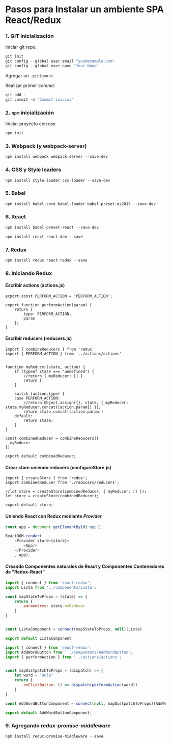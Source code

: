 Pasos para Instalar un ambiente SPA React/Redux
===============================================

### 1. GIT inicialización

Iniciar git repo.

```C
git init
git config --global user.email "you@example.com"
git config --global user.name "Your Name"
```

Agregar un `.gitignore`.

Realizar primer *commit*.

```C
git add .
git commit -m "Commit inicial"
```


### 2. `npm` inicialización

Iniciar proyecto con `npm`.

```C
npm init
```


### 3. Webpack (y webpack-server)

```C
npm install webpack webpack-server --save-dev
```


### 4. CSS y Style loaders

```C
npm install style-loader css-loader --save-dev
```

### 5. Babel

```C
npm install babel-core babel-loader babel-preset-es2015 --save-dev
```


### 6. React

```C
npm install babel-preset-react --save-dev

npm install react react-dom --save
```


### 7. Redux

```C
npm install redux react-redux --save
```

### 8. Iniciando Redux

#### Escribir actions (actions.js)

```javascipt
export const PERFORM_ACTION = 'PERFORM_ACTION';

export function performAction(param) {
	return {
		type: PERFORM_ACTION,
		param
	};
}
```

#### Escribir reducers (reducers.js)

```javascipt
import { combineReducers } from 'redux'
import { PERFORM_ACTION } from '../actions/actions'


function myReducer(state, action) {
	if (typeof state === "undefined") {
		//return { myReducer: [] }
		return []
	}

	switch (action.type) {
	case PERFORM_ACTION:
		//return Object.assign({}, state, { myReducer: state.myReducer.concat([action.param]) });
		return state.concat([action.param])
	default:
		return state;
	}
}

const combinedReducer = combineReducers({
  myReducer
})

export default combinedReducer;
```

#### Crear store uniendo reducers (configureStore.js)

```javascipt
import { createStore } from 'redux';
import combinedReducer from './reducers/reducers';

//let store = createStore(combinedReducer, { myReducer: [] });
let store = createStore(combinedReducer);

export default store;
```

#### Uniendo React con Redux mediante *Provider*

```javascript
const app = document.getElementById('app');

ReactDOM.render(
	<Provider store={store}>
		<App/>
	</Provider>
	, app);
```

#### Creando Componentes naturales de React y Componentes Contenedores de "Redux-React"

```javascript
import { connect } from 'react-redux';
import Lista from '../components/Lista';

const mapStateToProps = (state) => {
	return {
    	parametros: state.myReducer
    }
}


const ListaComponent = connect(mapStateToProps, null)(Lista)

export default ListaComponent
```



```javascript
import { connect } from 'react-redux';
import AddWordButton from '../components/AddWordButton';
import { performAction } from '../actions/actions';


const mapDistpatchToProps = (dispatch) => {
	let word = "Hola"
	return {
		onClickButton: () => dispatch(performAction(word))
	}
}

const AddWordButtonComponent = connect(null, mapDistpatchToProps)(AddWordButton);

export default AddWordButtonComponent;
```


### 9. Agregando *redux-promise-middleware*

```C
npm install redux-promise-middleware --save
```

